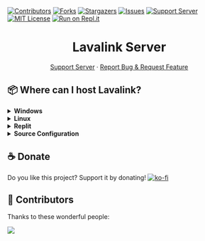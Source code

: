[![Contributors][contributors-shield]][contributors-url]
[![Forks][forks-shield]][forks-url]
[![Stargazers][stars-shield]][stars-url]
[![Issues][issues-shield]][issues-url]
[![Support Server][support-shield]][support-server]
[![MIT License][license-shield]][license-url]
[![Run on Repl.it](https://repl.it/badge/github/LucasB25/AikouBot)](https://repl.it/github/LucasB25/AikouBot)

<!-- PROJECT LOGO -->
<h1 align="center">Lavalink Server</h1>

<p align="center">
    <a href="https://discord.gg/AhUJa2kdAr">Support Server</a>
    ·
    <a href="https://github.com/LucasB25/lavalink-server/issues">Report Bug & Request Feature</a>
</p>

## 📦 Where can I host Lavalink?

<details>
<summary><strong>Windows</strong></summary>

1. **Setup the server:**
    ```powershell
    # Run Windows PowerShell as Administrator
    cd "C:\"
    bitsadmin /transfer myDownloadJob /download /priority normal https://raw.githubusercontent.com/LucasB25/lavalink-server/main/LavalinkWindows/ServerSetup.ps1 C:\ServerSetup.ps1
    & .\ServerSetup.ps1
    ```

2. ⚠️ **Restart Windows** ⚠️

3. **Run ServerSetup.ps1 again:**
    ```powershell
    # Run Windows PowerShell as Administrator
    cd "C:\"
    & .\ServerSetup.ps1
    ```

4. **Setup Lavalink:**
    ```powershell
    # Run Windows PowerShell as Administrator
    cd "C:\"
    bitsadmin /transfer myDownloadJob /download /priority normal https://raw.githubusercontent.com/LucasB25/lavalink-server/main/LavalinkWindows/LavalinkSetup.ps1 C:\LavalinkSetup.ps1
    & .\LavalinkSetup.ps1
    ```

5. **Configure `application.yml`:**
    ```yaml
    # Edit C:\LavalinkServer\application.yml
    # Email of your Google account
    email: "your.email@example.com"
    # Password of your Google account
    password: "your-password"

    # If you want to use other sources like Spotify, AppleMusic, Deezer, YandexMusic & FloweryTTS, enable and configure them!
    ```

6. **Start Lavalink 24/7:**
    ```powershell
    cd "C:\LavalinkServer"
    pm2 start --name Lavalink --max-memory-restart 4G java -- -jar Lavalink.jar
    ```
</details>

<details>
<summary><strong>Linux</strong></summary>

1. **Install required packages:**
    ```bash
    sudo apt-get install -y sudo wget
    ```

2. **Switch to root and navigate to home directory:**
    ```bash
    sudo su
    cd ~
    ```

3. **Setup the server:**
    ```bash
    wget -O LavalinkSetup.sh https://raw.githubusercontent.com/LucasB25/lavalink-server/main/SetupLinux/LavalinkSetup.sh
    chmod +rwx LavalinkSetup.sh
    ./LavalinkSetup.sh
    ```

4. **Configure `application.yml`:**
    ```bash
    sudo nano /opt/lavalink/application.yml
    # Email of your Google account
    email: "your.email@example.com"
    # Password of your Google account
    password: "your-password"
    ```
    ### If you want to use [Other Sources](https://github.com/LucasB25/lavalink-server?tab=readme-ov-file#httpsdeveloperspotifycomdashboardapplications)

5. **Restart Lavalink:**
    ```bash
    sudo systemctl daemon-reload
    sudo systemctl restart lavalink
    ```

### Systemd Service Commands

- **Reload Systemd daemon:**
    ```bash
    sudo systemctl daemon-reload
    ```

- **Enable a service at boot:**
    ```bash
    sudo systemctl enable lavalink
    ```

- **Start a service:**
    ```bash
    sudo systemctl start lavalink
    ```

- **View service logs:**
    ```bash
    sudo journalctl -u lavalink
    ```

- **Check service status:**
    ```bash
    sudo systemctl status lavalink
    ```

- **Stop a service:**
    ```bash
    sudo systemctl stop lavalink
    ```

- **Restart a service:**
    ```bash
    sudo systemctl restart lavalink
    ```

</details>

<details>
<summary><strong>Replit</strong></summary>

[![Run on Replit](https://repl.it/badge/github/LucasB25/lavalink-server)](https://repl.it/github/LucasB25/lavalink-server)

### Connecting

- Lavalink's port will always be 443 on Replit.
- **Configure `application.yml`:**
    ```yaml
    server: # REST and WS server
      port: 443
      address: 0.0.0.0

    # Email of your Google account
    email: "your.email@example.com"
    # Password of your Google account
    password: "your-password"

    # If you want to use other sources like Spotify, AppleMusic, Deezer, YandexMusic & FloweryTTS, enable and configure them!
    ```

- Default password: `youshallnotpass`.

- **Example Configuration:**
    ```json
    {
      "host": "lavalink.LucasB25.repl.co",
      "password": "youshallnotpass",
      "port": 443,
      "identifier": "lavalink v4",     
      "secure": true
    }
    ```

### Important Notes

- To keep the server running 24/7, use a service like UptimeRobot to send HTTP requests to your app every 5 minutes. For example, if your app is named `lavalink-repl` and your Replit username is `ahmasa`, make an HTTP request to `https://lavalink-repl.ahmasa.repl.co`.
- Ensure your connection to the node is secure, e.g., use `https/wss`.
- Don’t forget to set your password in the `application.yml` file.

</details>

<details>
<summary><strong>Source Configuration</strong></summary>

# Remember to activate the source
- Spotify: 
    ### https://developer.spotify.com/dashboard/applications
    - clientId: "your client id"
    - clientSecret: "your client secret"

    ### https://github.com/topi314/LavaSrc#spotify
    - spDc: "your sp dc cookie"

- AppleMusic: 
    ### https://github.com/topi314/LavaSrc#apple-music
    - mediaAPIToken: "your apple music api token"

- Deezer: 
    - masterDecryptionKey: "your master decryption key"

    ### https://github.com/topi314/LavaSrc#deezer
    - arl: "your deezer arl"

- YandexMusic: 
    ### https://github.com/topi314/LavaSrc#yandex-music
    - accessToken: "your access token"

- VkMusic: 
    ### https://github.com/topi314/LavaSrc#vk-music
    - userToken: "your user token"

</details>

## ☕ Donate

Do you like this project? Support it by donating!
[![ko-fi](https://ko-fi.com/img/githubbutton_sm.svg)](https://ko-fi.com/T6T0132KK5)

## 👥 Contributors

Thanks to these wonderful people:

<a href="https://github.com/LucasB25/lavalink-server/graphs/contributors">
  <img src="https://contrib.rocks/image?repo=LucasB25/lavalink-server" />
</a>

[contributors-shield]: https://img.shields.io/github/contributors/LucasB25/lavalink-server.svg?style=for-the-badge
[contributors-url]: https://github.com/LucasB25/lavalink-server/graphs/contributors
[forks-shield]: https://img.shields.io/github/forks/LucasB25/lavalink-server.svg?style=for-the-badge
[forks-url]: https://github.com/LucasB25/lavalink-server/network/members
[stars-shield]: https://img.shields.io/github/stars/LucasB25/lavalink-server.svg?style=for-the-badge
[stars-url]: https://github.com/LucasB25/lavalink-server/stargazers
[issues-shield]: https://img.shields.io/github/issues/LucasB25/lavalink-server.svg?style=for-the-badge
[issues-url]: https://github.com/LucasB25/lavalink-server/issues
[license-shield]: https://img.shields.io/github/license/LucasB25/lavalink-server.svg?style=for-the-badge
[license-url]: https://github.com/LucasB25/lavalink-server/blob/mains/LICENSE
[support-shield]: https://img.shields.io/discord/942117923001098260.svg?style=for-the-badge&logo=discord&colorB=7289DA
[support-server]: https://discord.gg/AhUJa2kdAr
